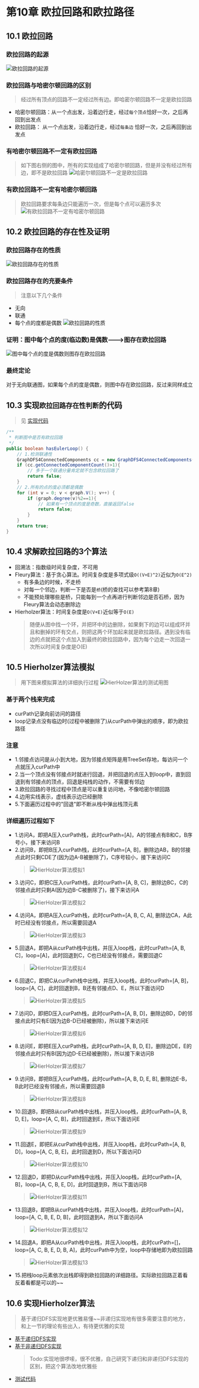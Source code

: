 # 第10章 欧拉回路和欧拉路径

## 10.1 欧拉回路

### 欧拉回路的起源
![欧拉回路的起源](images/第10章_欧拉回路和欧拉路径/欧拉回路的起源.png)

### 欧拉回路与哈密尔顿回路的区别
> 经过所有顶点的回路不一定经过所有边。即哈密尔顿回路不一定是欧拉回路
+ 哈密尔顿回路：从一个点出发，沿着边行走，经过`每个顶点`恰好一次，之后再回到出发点
+ 欧拉回路：    从一个点出发，沿着边行走，经过`每条边`  恰好一次，之后再回到出发点

### 有哈密尔顿回路不一定有欧拉回路
> 如下图右侧的图中，所有的实现组成了哈密尔顿回路，但是并没有经过所有边，即不是欧拉回路
![哈密尔顿回路不一定是欧拉回路](images/第10章_欧拉回路和欧拉路径/有哈密尔顿回路不一定有欧拉回路.png)

### 有欧拉回路不一定有哈密尔顿回路
> 欧拉回路要求每条边只能遍历一次，但是每个点可以遍历多次
![有欧拉回路不一定有哈密尔顿回路](images/第10章_欧拉回路和欧拉路径/有欧拉回路不一定有哈密尔顿回路.png)

## 10.2 欧拉回路的存在性及证明

### 欧拉回路存在的性质
![欧拉回路存在的性质](images/第10章_欧拉回路和欧拉路径/欧拉回路存在的性质.png)

### 欧拉回路存在的充要条件
> 注意以下几个条件
+ 无向
+ 联通
+ 每个点的度都是偶数
![欧拉回路的性质](images/第10章_欧拉回路和欧拉路径/欧拉回路的性质.png)

### 证明：图中每个点的度(临边数)是偶数--->图存在欧拉回路
![图中每个点的度是偶数则图存在欧拉回路](images/第10章_欧拉回路和欧拉路径/图中每个点的度是偶数则图存在欧拉回路.png)

### 最终定论
对于无向联通图，如果每个点的度是偶数，则图中存在欧拉回路，反过来同样成立

## 10.3 实现`欧拉回路存在性判断`的代码
> 见 [实现代码](src/main/java/Chapter10EulerLoopAndEulerPath/EulerLoop.java#L25)
```java
/**
 * 判断图中是否有欧拉回路
 */
public boolean hasEulerLoop() {
    // 1.检测联通性
    GraphDFS4ConnectedComponents cc = new GraphDFS4ConnectedComponents(graph);
    if (cc.getConnectedComponentCount()>1){
        // 多于一个联通分量肯定就不包含欧拉回路了
        return false;
    }
    // 2.所有的点的度必须都是偶数
    for (int v = 0; v < graph.V(); v++) {
        if (graph.degree(v)%2==1){
            // 如果有一个顶点的度是奇数，直接返回false
            return false;
        }
    }
    return true;
}
```

## 10.4 求解欧拉回路的3个算法

+ 回溯法：指数级时间复杂度，不可用
+ Fleury算法：基于贪心算法。时间复杂度是多项式级`O((V+E)^2)`近似为`O(E^2)`
  + 有多条边的时候，不走桥
  + 对每一个邻边，判断一下是否是`桥`(桥的查找可以参考第8章)
  + 不能预处理哪些是桥，只能每到一个点再进行判断邻边是否石桥，因为Fleury算法会动态删除边
+ Hierholzer算法：时间复杂度是`O(V+E)`近似等于`O(E)`
  > 随便从图中找一个环，并把环中的边删除，如果剩下的边可以组成环并且和删掉的环有交点，则把这两个环加起来就是欧拉路径。遇到没有临边的点就把这个点加入到最终的欧拉回路中，因为每个边走一次回退一次所以时间复杂度是O(E)

## 10.5 Hierholzer算法模拟
> 用下图来模拟算法的详细执行过程
![HierHolzer算法的测试用图](images/第10章_欧拉回路和欧拉路径/HierHolzer算法的测试用图.png)
### 基于两个栈来完成
+ curPath记录向前访问的路径
+ loop记录点没有临边时(过程中被删除了)从curPath中弹出的顺序，即为欧拉路径

### 注意
+ 1.邻接点访问是从小到大地，因为邻接点矩阵是用TreeSet存地，每访问一个点就压入curPath中
+ 2.当一个顶点没有邻接点时就进行回退，并把回退的点压入到loop中，直到回退到有邻接点的顶点，回退是纯栈的动作，不需要有邻边
+ 3.欧拉回路的寻找过程中顶点是可以重复访问地，不像哈密尔顿回路
+ 4.边用实线表示，虚线表示边已经删除
+ 5.下面遍历过程中的"回退"即不断从栈中弹出栈顶元素

### 详细遍历过程如下
+ 1.访问A，即把A压入curPath栈，此时curPath=[A]，A的邻接点有B和C，B序号小，接下来访问B
+ 2.访问B，即把B压入curPath栈，此时curPath=[A, B]，删除边AB，B的邻接点此时只剩CDE了(因为边A-B被删除了)，C序号较小，接下来访问C
  > ![HierHolzer算法模拟1](images/第10章_欧拉回路和欧拉路径/HierHolzer算法模拟1.png)
+ 3.访问C，即把C压入curPath栈，此时curPath=[A, B, C]，删除边BC，C的邻接点此时只剩A(因为边B-C被删除了)，接下来访问A
  > ![HierHolzer算法模拟2](images/第10章_欧拉回路和欧拉路径/HierHolzer算法模拟2.png)
+ 4.访问A，即把A压入curPath栈，此时curPath=[A, B, C, A], 删除边CA，A此时已经没有邻接点，所以需要回退A
  > ![HierHolzer算法模拟3](images/第10章_欧拉回路和欧拉路径/HierHolzer算法模拟3.png)
+ 5.回退A，即把A从curPath栈中出栈，并压入loop栈，此时curPath=[A, B, C]，loop=[A]，此时回退到C，C也已经没有邻接点，需要回退C
  > ![HierHolzer算法模拟4](images/第10章_欧拉回路和欧拉路径/HierHolzer算法模拟4.png)
+ 6.回退C，即把C从curPath栈中出栈，并压入loop栈，此时curPath=[A, B]，loop=[A, C]，此时回退到B，B还有邻接点D、E，所以下面访问D
  > ![HierHolzer算法模拟5](images/第10章_欧拉回路和欧拉路径/HierHolzer算法模拟5.png)
+ 7.访问D，即把D压入curPath栈，此时curPath=[A, B, D]，删除边BD，D的邻接点此时只有E(因为边B-D已经被删除)，所以接下来访问E
  > ![HierHolzer算法模拟6](images/第10章_欧拉回路和欧拉路径/HierHolzer算法模拟6.png)
+ 8.访问E，即把E压入curPath栈，此时curPath=[A, B, D, E]，删除边DE，E的邻接点此时只有B(因为边D-E已经被删除)，所以接下来访问B
  > ![HierHolzer算法模拟7](images/第10章_欧拉回路和欧拉路径/HierHolzer算法模拟7.png)
+ 9.访问B，即把B压入curPath栈，此时curPath=[A, B, D, E, B], 删除边E-B，B此时已经没有邻接点，所以需要回退B
  > ![HierHolzer算法模拟8](images/第10章_欧拉回路和欧拉路径/HierHolzer算法模拟8.png)
+ 10.回退B，即把B从curPath栈中出栈，并压入loop栈，此时curPath=[A, B, D, E]，loop=[A, C, B]，此时回退到E，所以下面访问E
  > ![HierHolzer算法模拟9](images/第10章_欧拉回路和欧拉路径/HierHolzer算法模拟9.png)
+ 11.回退E，即把E从curPath栈中出栈，并压入loop栈，此时curPath=[A, B, D]，loop=[A, C, B, E]，此时回退到D，所以下面访问D
  > ![HierHolzer算法模拟10](images/第10章_欧拉回路和欧拉路径/HierHolzer算法模拟10.png)
+ 12.回退D，即把D从curPath栈中出栈，并压入loop栈，此时curPath=[A, B]，loop=[A, C, B, E, D]，此时回退到B，所以下面访问B
  > ![HierHolzer算法模拟11](images/第10章_欧拉回路和欧拉路径/HierHolzer算法模拟11.png)
+ 13.回退B，即把B从curPath栈中出栈，并压入loop栈，此时curPath=[A]，loop=[A, C, B, E, D, B]，此时回退到A，所以下面访问A
  > ![HierHolzer算法模拟12](images/第10章_欧拉回路和欧拉路径/HierHolzer算法模拟12.png)
+ 14.回退A，即把A从curPath栈中出栈，并压入loop栈，此时curPath=[]，loop=[A, C, B, E, D, B, A]，此时curPath中为空，loop中存储地即为欧拉回路
  > ![HierHolzer算法模拟13](images/第10章_欧拉回路和欧拉路径/HierHolzer算法模拟13.png)
+ 15.把栈loop元素依次出栈即得到欧拉回路的详细路径。实际欧拉回路正着看反着看都是可以的~~

## 10.6 实现Hierholzer算法
> 基于递归DFS实现地更优雅易懂~~非递归实现地有很多需要注意的地方，和上一节的理论有些出入，有待更优雅的实现
+ [基于递归DFS实现](src/main/java/Chapter10EulerLoopAndEulerPath/GraphDFSEulerLoop.java)
+ [基于非递归DFS实现](src/main/java/Chapter10EulerLoopAndEulerPath/GraphDFSNoRecursionEulerLoop.java)
  > Todo:实现地很啰嗦，很不优雅，自己研究下递归和非递归DFS实现的区别，把这个算法改地优雅些
+ [测试代码](src/main/java/Chapter10EulerLoopAndEulerPath/Main.java)
